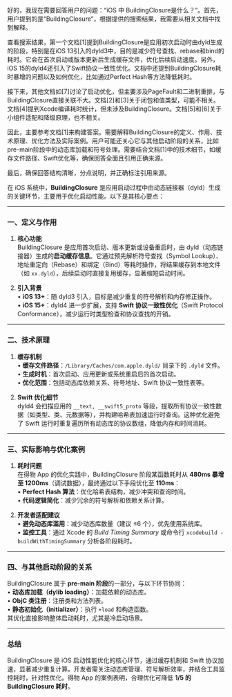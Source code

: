 好的，我现在需要回答用户的问题：“iOS 中 BuildingClosure是什么？”。首先，用户提到的是“BuildingClosure”，根据提供的搜索结果，我需要从相关文档中找到解释。

查看搜索结果，第一个文档[1]提到BuildingClosure是应用初次启动时由dyld生成的阶段，特别是在iOS 13引入的dyld3中，目的是减少符号查找、rebase和bind的耗时。它会在首次启动或版本更新后生成缓存文件，优化后续启动速度。另外，iOS 15的dyld4还引入了Swift协议一致性优化。文档中还提到BuildingClosure耗时暴增的问题以及如何优化，比如通过Perfect Hash等方法降低耗时。

接下来，其他文档如[7]讨论了启动优化，但主要涉及PageFault和二进制重排，与BuildingClosure直接关联不大。文档[2]和[3]关于闭包和值类型，可能不相关。文档[4]提到Xcode编译耗时统计，但未涉及BuildingClosure。文档[5]和[6]关于小组件适配和降级原理，也不相关。

因此，主要参考文档[1]来构建答案。需要解释BuildingClosure的定义、作用、技术原理、优化方法及实际案例。用户可能还关心它与其他启动阶段的关系，比如pre-main阶段中的动态库加载和符号处理。需要结合文档[1]中的技术细节，如缓存文件路径、Swift优化等，确保回答全面且引用正确来源。

最后，确保回答结构清晰，分点说明，并正确标注引用来源。




在 iOS 系统中，**BuildingClosure** 是应用启动过程中由动态链接器（dyld）生成的关键环节，主要用于优化启动性能。以下是其核心要点：

---

### 一、定义与作用
1. **核心功能**  
   BuildingClosure 是应用首次启动、版本更新或设备重启时，由 dyld（动态链接器）生成的**启动缓存信息**。它通过预先解析符号查找（Symbol Lookup）、地址重定向（Rebase）和绑定（Bind）等耗时操作，将结果缓存到本地文件（如 `xx.dyld`），后续启动时直接复用缓存，显著缩短启动时间。

2. **引入背景**  
   • **iOS 13+**：随 dyld3 引入，目标是减少重复的符号解析和内存修正操作。  
   • **iOS 15+**：dyld4 进一步扩展，支持 **Swift 协议一致性优化**（Swift Protocol Conformance），减少运行时类型检查和协议查找的开销。

---

### 二、技术原理
1. **缓存机制**  
   • **缓存文件路径**：`/Library/Caches/com.apple.dyld/` 目录下的 `.dyld` 文件。  
   • **生成时机**：首次启动、应用更新或系统重启后的首次启动。  
   • **优化范围**：包括动态库依赖关系、符号地址、Swift 协议一致性表等。

2. **Swift 优化细节**  
   dyld4 会扫描应用的 `__text, __swift5_proto` 等段，提取所有协议一致性数据（如类型、类、元数据等），并构建哈希表加速运行时查询。这种优化避免了 Swift 运行时重复遍历所有动态库的协议数组，降低内存和时间消耗。

---

### 三、实际影响与优化案例
1. **耗时问题**  
   在得物 App 的优化实践中，BuildingClosure 阶段某函数耗时从 **480ms 暴增至 1200ms**（调试数据），最终通过以下手段优化至 **110ms**：  
   • **Perfect Hash 算法**：优化哈希表结构，减少冲突和查询时间。  
   • **代码逻辑简化**：减少冗余的符号解析和依赖关系计算。

2. **开发者适配建议**  
   • **避免动态库滥用**：减少动态库数量（建议 ≤6 个），优先使用系统库。  
   • **监控工具**：通过 Xcode 的 *Build Timing Summary* 或命令行 `xcodebuild -buildWithTimingSummary` 分析各阶段耗时。

---

### 四、与其他启动阶段的关系
BuildingClosure 属于 **pre-main 阶段**的一部分，与以下环节协同：  
• **动态库加载（dylib loading）**：加载依赖的动态库。  
• **ObjC 类注册**：注册类和方法列表。  
• **静态初始化（initializer）**：执行 `+load` 和构造函数。  
其优化直接影响整体启动耗时，尤其是冷启动场景。

---

### 总结
BuildingClosure 是 iOS 启动性能优化的核心环节，通过缓存机制和 Swift 协议加速，显著减少重复计算。开发者需关注动态库管理、符号解析效率，并结合工具监控耗时，针对性优化。得物 App 的案例表明，合理优化可降低 **1/5 的 BuildingClosure 耗时**。
